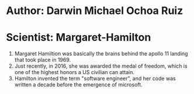 # Author: Darwin Michael Ochoa Ruiz
# Scientist: Margaret-Hamilton  
1. Margaret Hamiltion was basically the brains behind the apollo 11 landing that took place in 1969.                         
2. Just recently, in 2016, she was awarded the medal of freedom, which is one of the highest honors a US civilian can attain.
3. Hamilton invented the term "software engineer", and her code was written a decade before the emergence of microsoft.
